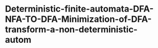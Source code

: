 # Deterministic-finite-automata-DFA-NFA-TO-DFA-Minimization-of-DFA-transform-a-non-deterministic-autom